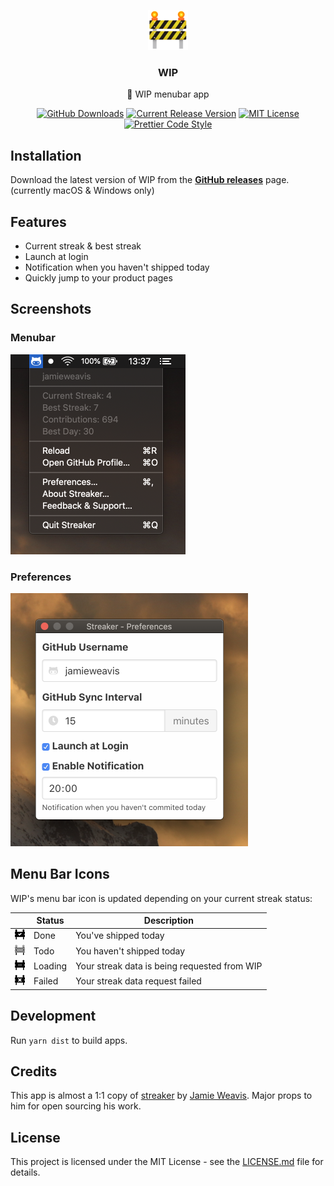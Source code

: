 <p align="center"><img src="./build/icon.png" height="64" alt="WIP Logo"></p>
<h3 align="center">WIP</h3>
<p align="center">🚧 WIP menubar app<p>
<p align="center">
    <a href="https://github.com/marckohlbrugge/wip-menubar/releases"><img src="https://img.shields.io/github/downloads/marckohlbrugge/wip-menubar/total.svg" alt="GitHub Downloads"></a>
    <a href="https://github.com/marckohlbrugge/wip-menubar/releases"><img src="https://img.shields.io/github/release/marckohlbrugge/wip-menubar.svg" alt="Current Release Version"></a>
    <a href="https://github.com/marckohlbrugge/readme-template/blob/master/LICENSE.md"><img src="https://img.shields.io/badge/license-MIT-blue.svg" alt="MIT License"></a>
    <a href="https://github.com/prettier/prettier"><img src="https://img.shields.io/badge/code_style-prettier-ff69b4.svg" alt="Prettier Code Style"></a>
</p>

## Installation

Download the latest version of WIP from the **[GitHub releases](https://github.com/marckohlbrugge/wip-menubar/releases)** page. (currently macOS & Windows only)

## Features

- Current streak & best streak
- Launch at login
- Notification when you haven't shipped today
- Quickly jump to your product pages

## Screenshots

### Menubar

<img src="./screenshots/menubar.png" width="280" alt="Menubar Screenshot">

### Preferences

<img src="./screenshots/preferences.png" width="380" alt="Preferences Screenshot">

## Menu Bar Icons

WIP's menu bar icon is updated depending on your current streak status:

|                                                              | Status  | Description                                           |
| ------------------------------------------------------------ | ------- | ----------------------------------------------------- |
| <img src="./src/icons/macos/doneTemplate@2x.png" width="16"> | Done    | You've shipped today                                  |
| <img src="./src/icons/macos/todoTemplate@2x.png" width="16"> | Todo    | You haven't shipped today                             |
| <img src="./src/icons/macos/loadTemplate@2x.png" width="16"> | Loading | Your streak data is being requested from WIP          |
| <img src="./src/icons/macos/failTemplate@2x.png" width="16"> | Failed  | Your streak data request failed                       |


## Development

Run `yarn dist` to build apps.

## Credits

This app is almost a 1:1 copy of [streaker](https://github.com/jamieweavis/streaker) by [Jamie Weavis](https://github.com/jamieweavis). Major props to him for open sourcing his work.

## License

This project is licensed under the MIT License - see the [LICENSE.md](LICENSE.md) file for details.
